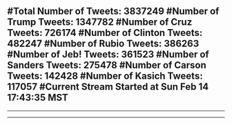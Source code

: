 #Total Number of Tweets: 3837249 
#Number of Trump Tweets: 1347782
#Number of Cruz Tweets: 726174
#Number of Clinton Tweets: 482247
#Number of Rubio Tweets: 386263
#Number of Jeb! Tweets: 361523
#Number of Sanders Tweets: 275478
#Number of Carson Tweets: 142428
#Number of Kasich Tweets: 117057
#Current Stream Started at Sun Feb 14 17:43:35 MST
---
---
---
